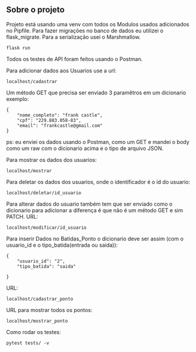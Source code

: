 ## Sobre o projeto

Projeto está usando uma venv com todos os Modulos usados adicionados no Pipfile.
Para fazer migrações no banco de dados eu utilizei o flask_migrate.
Para a serialização usei o Marshmallow.

```
flask run
```

Todos os testes de API foram feitos usando o Postman. 

Para adicionar dados aos Usuarios use a url:

```
localhost/cadastrar
```

Um método GET que precisa ser enviado 3 paramêtros em um dicionario exemplo:

```
{
    "nome_completo": "frank castle",
    "cpf": "229.883.058-83",
    "email": "frankcastle@gmail.com"
}
```
ps: eu enviei os dados usando o Postman, como um GET e mandei o body como um raw com o dicionario acima e o tipo de arquivo JSON.

Para mostrar os dados dos usuarios:

```
localhost/mostrar
```

Para deletar os dados dos usuarios, onde o identificador é o id do usuario:

```
localhost/deletar/id_usuario
```

Para alterar dados do usuario também tem que ser enviado como o dicionario para adicionar a diferença é que não é um método GET e sim PATCH. URL: 

```
localhost/modificar/id_usuario
```

Para inserir Dados no Batidas_Ponto o dicionario deve ser assim (com o usuario_id e o tipo_batida(entrada ou saida)):

```
{
    "usuario_id": "2",
    "tipo_batida": "saida"

}
```
URL:

```
localhost/cadastrar_ponto
```

URL para mostrar todos os pontos:

```
localhost/mostrar_ponto
```

Como rodar os testes:

```
pytest tests/ -v
```